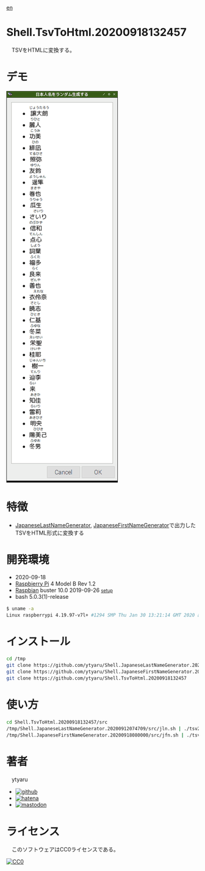 [en](./README.md)

# Shell.TsvToHtml.20200918132457

　TSVをHTMLに変換する。

# デモ

![demo](https://github.com/ytyaru/Shell.TsvToHtml.20200918132457/blob/master/demo/demo.png?raw=true)

# 特徴

* [JapaneseLastNameGenerator](https://github.com/ytyaru/Shell.JapaneseLastNameGenerator.20200912074709), [JapaneseFirstNameGenerator](https://github.com/ytyaru/Shell.JapaneseFirstNameGenerator.20200918080000)で出力したTSVをHTML形式に変換する

# 開発環境

* <time datetime="2020-09-18T13:24:41+0900">2020-09-18</time>
* [Raspbierry Pi](https://ja.wikipedia.org/wiki/Raspberry_Pi) 4 Model B Rev 1.2
* [Raspbian](https://ja.wikipedia.org/wiki/Raspbian) buster 10.0 2019-09-26 <small>[setup](http://ytyaru.hatenablog.com/entry/2019/12/25/222222)</small>
* bash 5.0.3(1)-release

```sh
$ uname -a
Linux raspberrypi 4.19.97-v7l+ #1294 SMP Thu Jan 30 13:21:14 GMT 2020 armv7l GNU/Linux
```

# インストール

```sh
cd /tmp
git clone https://github.com/ytyaru/Shell.JapaneseLastNameGenerator.20200912074709
git clone https://github.com/ytyaru/Shell.JapaneseFirstNameGenerator.20200918080000
git clone https://github.com/ytyaru/Shell.TsvToHtml.20200918132457
```

# 使い方

```sh
cd Shell.TsvToHtml.20200918132457/src
/tmp/Shell.JapaneseLastNameGenerator.20200912074709/src/jln.sh | ./tsv2html.sh
/tmp/Shell.JapaneseFirstNameGenerator.20200918080000/src/jfn.sh | ./tsv2html.sh
```

# 著者

　ytyaru

* [![github](http://www.google.com/s2/favicons?domain=github.com)](https://github.com/ytyaru "github")
* [![hatena](http://www.google.com/s2/favicons?domain=www.hatena.ne.jp)](http://ytyaru.hatenablog.com/ytyaru "hatena")
* [![mastodon](http://www.google.com/s2/favicons?domain=mstdn.jp)](https://mstdn.jp/web/accounts/233143 "mastdon")

# ライセンス

　このソフトウェアはCC0ライセンスである。

[![CC0](http://i.creativecommons.org/p/zero/1.0/88x31.png "CC0")](http://creativecommons.org/publicdomain/zero/1.0/deed.ja)

